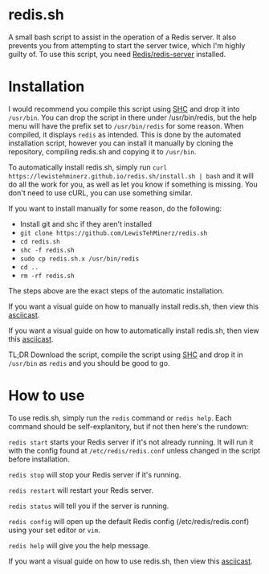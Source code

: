 # redis.sh
A small bash script to assist in the operation of a Redis server. It also prevents you from attempting to start the server twice, which I'm highly guilty of. To use this script, you need [Redis/redis-server](https://redis.io) installed.

# Installation
I would recommend you compile this script using [SHC](https://github.com/neurobin/shc) and drop it into `/usr/bin`. You can drop the script in there under /usr/bin/redis, but the help menu will have the prefix set to `/usr/bin/redis` for some reason. When compiled, it displays `redis` as intended. This is done by the automated installation script, however you can install it manually by cloning the repository, compiling redis.sh and copying it to `/usr/bin`.

To automatically install redis.sh, simply run `curl https://lewistehminerz.github.io/redis.sh/install.sh | bash` and it will do all the work for you, as well as let you know if something is missing. You don't need to use cURL, you can use something similar.

If you want to install manually for some reason, do the following:
* Install git and shc if they aren't installed
* `git clone https://github.com/LewisTehMinerz/redis.sh`
* `cd redis.sh`
* `shc -f redis.sh`
* `sudo cp redis.sh.x /usr/bin/redis`
* `cd ..`
* `rm -rf redis.sh`

The steps above are the exact steps of the automatic installation.

If you want a visual guide on how to manually install redis.sh, then view this [asciicast](https://asciinema.org/a/144754).

If you want a visual guide on how to automatically install redis.sh, then view this [asciicast](https://asciinema.org/a/144757).

TL;DR Download the script, compile the script using [SHC](https://github.com/neurobin/shc) and drop it in `/usr/bin` as `redis` and you should be good to go.

# How to use
To use redis.sh, simply run the `redis` command or `redis help`. Each command should be self-explanitory, but if not then here's the rundown:

`redis start` starts your Redis server if it's not already running. It will run it with the config found at `/etc/redis/redis.conf` unless changed in the script before installation.

`redis stop` will stop your Redis server if it's running.

`redis restart` will restart your Redis server.

`redis status` will tell you if the server is running.

`redis config` will open up the default Redis config (/etc/redis/redis.conf) using your set editor or `vim`.

`redis help` will give you the help message.

If you want a visual guide on how to use redis.sh, then view this [asciicast](https://asciinema.org/a/144755).
